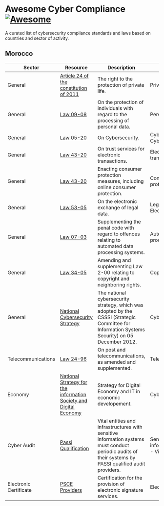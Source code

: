 # Awesome Cyber Compliance [![Awesome](https://awesome.re/badge.svg)](https://awesome.re)
A curated list of cybersecurity compliance standards and laws based on countries and sector of activity.

## Morocco
| Sector  | Resource  | Description|Keywords|
| ------------ | ------------ |---|---|
| General  |[Article 24 of the constitution of 2011](https://www.constituteproject.org/constitution/Morocco_2011?lang=en#s124 "Article 24 of the constitution of 2011")| The right to the protection of private life.|Privacy|
| General  |[Law 09-08](https://www.dgssi.gov.ma/fr/content/loi-09-08-relative-la-protection-des-personnes-physiques-l-egard-du-traitement-des-donnees-caractere-personnel.html "Loi 09-08") |On the protection of individuals with regard to the processing of personal data.|Personal Data|
|  General |  [Law 05-20](https://www.dgssi.gov.ma/fr/content/loi-ndeg-0520-relative-la-cybersecurite.html "Law 05-20") |On Cybersecurity.|Cybersecurity - Cyber resiliance|
|General|[Law 43-20](https://www.dgssi.gov.ma/fr/content/loi-ndeg43-20-relative-aux-services-de-confiance-pour-les-transactions-electroniques.html "Law 43-20")|On trust services for electronic transactions.|Electronic transactions|
|General|[Law 43-20](https://www.dgssi.gov.ma/fr/content/loi-ndeg43-20-relative-aux-services-de-confiance-pour-les-transactions-electroniques.html "Law 43-20")|Enacting consumer protection measures, including online consumer protection.|Consumer protection|
|General|[Law 53-05](https://www.dgssi.gov.ma/fr/content/loi-53-05-relative-l-echange-electronique-de-donnees-juridiques.html "Law 53-05")|On the electronic exchange of legal data.|Legal Data - Electronic exchange|
|General|[Law 07-03](https://www.dgssi.gov.ma/fr/content/loi-07-03-completant-le-code-penal-en-ce-qui-concerne-les-infractions-relatives-aux-systemes-de-traitement-automatise-des-donnees.html "Law 07-03")|Supplementing the penal code with regard to offences relating to automated data processing systems.|Automated data processing|
|General|[Law 34-05](https://agip.com/UploadFiles/Laws/Morocco%20law_en.pdf "Law 34-05")|Amending and supplementing Law 2-00 relating to copyright and neighboring rights.|Copyright|
|General|[National Cybersecurity Strategy](https://www.dgssi.gov.ma/fr/strategie-nationale-en-matiere-de-cybersecurite.html "National Strategie On Cybersecurity")|The national cybersecurity strategy, which was adopted by the CSSSI (Strategic Committee for Information Systems Security) on 05 December 2012.|Cyber Strategy|
|Telecommunications|[Law 24-96](https://www.dgssi.gov.ma/fr/content/loi-ndeg24-96-consolidee-relative-la-poste-et-aux-telecommunications-telle-qu-elle-ete-modifiee-et-completee.html "Law 24-96")|On post and telecommunications, as amended and supplemented.|Telecommunications|
|Economy|[National Strategy for the information Society and Digital Economy](http://www.egov.ma/sites/default/files/Maroc%20Numeric%202013.pdf "National Strategy for the Information Information Society and Digital Economy")|Strategy for Digital Economy and IT in economic developement.| Cyber Strategy|
|Cyber Audit|[Passi Qualification](https://www.dgssi.gov.ma/fr/prestataires-d-audit-de-la-securite-des-systemes-d-information-qualifies.html "Qualification Passi")|Vital entities and infrastructures with sensitive information systems must conduct periodic audits of their systems by PASSI qualified audit providers.|Sensitive information system - Vital entities|
|Electronic Certificate|[PSCE Providers](https://www.dgssi.gov.ma/fr/prestataires-de-service-de-certification-electronique-psce-agrees.html "Prestataires PSCE")| Certification for the provision of electronic signature services.|Electronic signature|
